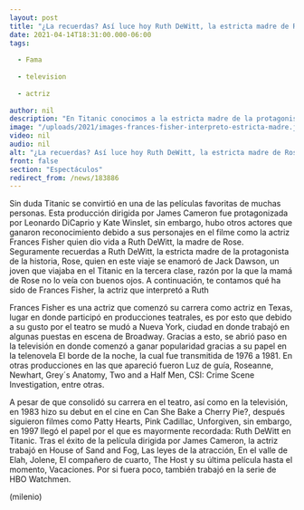 ```yaml
---
layout: post
title: "¿La recuerdas? Así luce hoy Ruth DeWitt, la estricta madre de Rose de 'Titanic'"
date: 2021-04-14T18:31:00.000-06:00
tags:
  
  - Fama
  
  - television
  
  - actriz
  
author: nil
description: "En Titanic conocimos a la estricta madre de la protagonista, Ruth DeWitt, la cual interpretó la actriz Frances Fisher. Te contamos qué ha sido de ella tras la película. "
image: "/uploads/2021/images-frances-fisher-interpreto-estricta-madre.jpg"
video: nil
audio: nil
alt: "¿La recuerdas? Así luce hoy Ruth DeWitt, la estricta madre de Rose de 'Titanic'"
front: false
section: "Espectáculos"
redirect_from: /news/183886
---
```


Sin duda Titanic se convirtió en una de las películas favoritas de muchas personas. Esta producción dirigida por James Cameron fue protagonizada por Leonardo DiCaprio y Kate Winslet, sin embargo, hubo otros actores que ganaron reconocimiento debido a sus personajes en el filme como la actriz Frances Fisher quien dio vida a Ruth DeWitt, la madre de Rose. Seguramente recuerdas a Ruth DeWitt, la estricta madre de la protagonista de la historia, Rose, quien en este viaje se enamoró de Jack Dawson, un joven que viajaba en el Titanic en la tercera clase, razón por la que la mamá de Rose no lo veía con buenos ojos. A continuación, te contamos qué ha sido de Frances Fisher, la actriz que interpretó a Ruth 

Frances Fisher es una actriz que comenzó su carrera como actriz en Texas, lugar en donde participó en producciones teatrales, es por esto que debido a su gusto por el teatro se mudó a Nueva York, ciudad en donde trabajó en algunas puestas en escena de Broadway. Gracias a esto, se abrió paso en la televisión en donde comenzó a ganar popularidad gracias a su papel en la telenovela El borde de la noche, la cual fue transmitida de 1976 a 1981. En otras producciones en las que apareció fueron Luz de guía, Roseanne, Newhart, Grey´s Anatomy, Two and a Half Men, CSI: Crime Scene Investigation, entre otras. 

A pesar de que consolidó su carrera en el teatro, así como en la televisión, en 1983 hizo su debut en el cine en Can She Bake a Cherry Pie?, después siguieron filmes como Patty Hearts, Pink Cadillac, Unforgiven, sin embargo, en 1997 llegó el papel por el que es mayormente recordada: Ruth DeWitt en Titanic. Tras el éxito de la película dirigida por James Cameron, la actriz trabajó en House of Sand and Fog, Las leyes de la atracción, En el valle de Elah, Jolene, El compañero de cuarto, The Host y su última película hasta el momento, Vacaciones. Por si fuera poco, también trabajó en la serie de HBO Watchmen. 

(milenio)